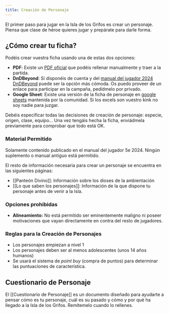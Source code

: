 ```yaml
---
title: Creación de Personaje
---
```


El primer paso para jugar en la Isla de los Grifos es crear un personaje. Piensa que clase de héroe quieres jugar y prepárate para darle forma.

## ¿Cómo crear tu ficha?

Podéis crear vuestra ficha usando una de estas dos opciones:

- **PDF**: Existe un [PDF oficial](https://media.dndbeyond.com/compendium-images/phb/downloads/DnD_2024_Character-Sheet.pdf) que podéis rellenar manualmente y traer a la partida.
- **DnDBeyond**: Si disponéis de cuenta y del [manual del jugador 2024](https://www.dndbeyond.com/sources/dnd/phb-2024) [DnDBeyond](https://www.dndbeyond.com) puede ser la opción más cómoda. Os puedo proveer de un enlace para participar en la campaña, pedídmelo por privado.
- **Google Sheet**: Existe una versión de la ficha de personaje en [google sheets](https://docs.google.com/spreadsheets/d/1DDI6GlcQ3GyhwD8Jio3A1wLddcOyzeZEk-448LfSUys/edit?gid=140008454#gid=140008454) mantenida por la comunidad. Si los excels son vuestro kink no soy nadie para juzgar.

Debéis especificar todas las decisiones de creación de personaje: especie, origen, clase, equipo... Una vez tengáis hecha la ficha, enviádmela previamente para comprobar que todo está OK. 

### Material Permitido

Solamente contenido publicado en el manual  del jugador 5e 2024.  Ningún suplemento o manual antiguo está permitido.

El resto de información necesaria para crear un personaje se encuentra en las siguientes páginas:
- [[Panteón Divino]]: Información sobre los dioses de la ambientación
- [[Lo que saben los personajes]]: Información de la que dispone tu personaje antes de venir a la Isla.

### Opciones prohibidas

- **Alineamiento:** No está permitido ser eminentemente maligno ni poseer motivaciones que vayan directamente en contra del resto de jugadores.

### Reglas para la Creación de Personajes
- Los personajes empiezan a nivel 1
- Los personajes deben ser al menos adolescentes (unos 14 años humanos)
- Se usará el sistema de _point buy_ (compra de puntos) para determinar las puntuaciones de característica.

## Cuestionario de Personaje
El [[Cuestionario de Personaje]] es un documento diseñado para ayudarte a pensar cómo es tu personaje, cuál es su pasado y cómo y por qué ha llegado a la Isla de los Grifos. Remítemelo cuando lo rellenes. 